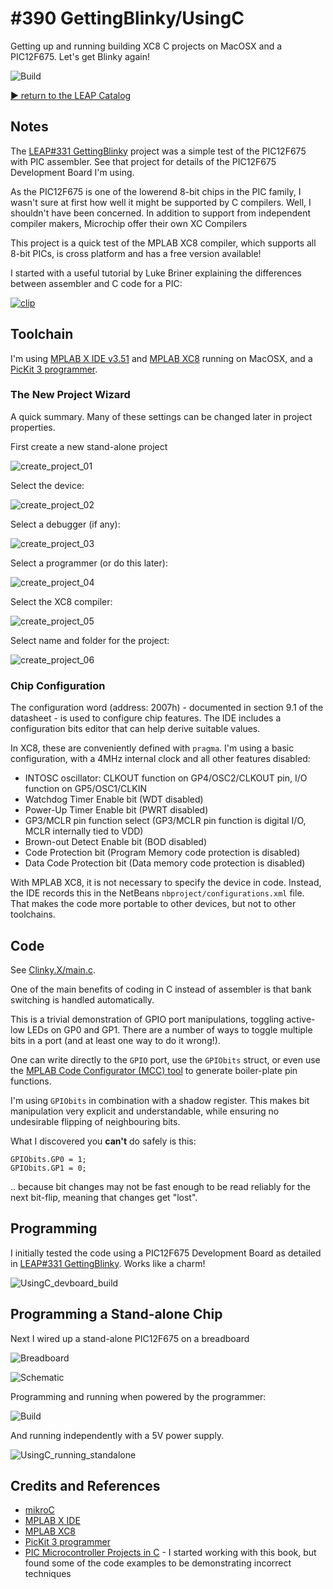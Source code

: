 # #390 GettingBlinky/UsingC

Getting up and running building XC8 C projects on MacOSX and a PIC12F675. Let's get Blinky again!

![Build](./assets/UsingC_build.jpg?raw=true)


[:arrow_forward: return to the LEAP Catalog](https://leap.tardate.com)

## Notes

The [LEAP#331 GettingBlinky](../) project was a simple test of the PIC12F675 with PIC assembler.
See that project for details of the PIC12F675 Development Board I'm using.

As the PIC12F675 is one of the lowerend 8-bit chips in the PIC family, I wasn't sure at first how
well it might be supported by C compilers. Well, I shouldn't have been concerned. In addition
to support from independent compiler makers, Microchip offer their own XC Compilers

This project is a quick test of the MPLAB XC8 compiler, which supports all 8-bit PICs,
is cross platform and has a free version available!

I started with a useful tutorial by Luke Briner explaining the differences between assembler and C code for a PIC:

[![clip](http://img.youtube.com/vi/myLBDtfnyRM/0.jpg)](https://www.youtube.com/watch?v=myLBDtfnyRM)


## Toolchain

I'm using [MPLAB X IDE v3.51](http://www.microchip.com/mplab/mplab-x-ide)
and [MPLAB XC8](http://www.microchip.com/mplab/compilers) running on MacOSX,
and a [PicKit 3 programmer](https://www.aliexpress.com/item/pickit-3-Programming-emulator-PIC-microcontroller-minimum-system-board-development-board-universal-programmer-seat/1734894366.html).


### The New Project Wizard

A quick summary. Many of these settings can be changed later in project properties.

First create a new stand-alone project

![create_project_01](./assets/create_project_01.png?raw=true)

Select the device:

![create_project_02](./assets/create_project_02.png?raw=true)

Select a debugger (if any):

![create_project_03](./assets/create_project_03.png?raw=true)

Select a programmer (or do this later):

![create_project_04](./assets/create_project_04.png?raw=true)

Select the XC8 compiler:

![create_project_05](./assets/create_project_05.png?raw=true)

Select name and folder for the project:

![create_project_06](./assets/create_project_06.png?raw=true)


### Chip Configuration

The configuration word (address: 2007h) - documented in section 9.1 of the datasheet - is used to configure chip features.
The IDE includes a configuration bits editor that can help derive suitable values.

In XC8, these are conveniently defined with `pragma`.
I'm using a basic configuration, with a 4MHz internal clock and all other features disabled:

* INTOSC oscillator: CLKOUT function on GP4/OSC2/CLKOUT pin, I/O function on GP5/OSC1/CLKIN
* Watchdog Timer Enable bit (WDT disabled)
* Power-Up Timer Enable bit (PWRT disabled)
* GP3/MCLR pin function select (GP3/MCLR pin function is digital I/O, MCLR internally tied to VDD)
* Brown-out Detect Enable bit (BOD disabled)
* Code Protection bit (Program Memory code protection is disabled)
* Data Code Protection bit (Data memory code protection is disabled)

With MPLAB XC8, it is not necessary to specify the device in code.
Instead, the IDE records this in the NetBeans `nbproject/configurations.xml` file.
That makes the code more portable to other devices, but not to other toolchains.

## Code

See [Clinky.X/main.c](./Clinky.X/main.c).

One of the main benefits of coding in C instead of assembler is that bank switching is handled automatically.

This is a trivial demonstration of GPIO port manipulations, toggling active-low LEDs on GP0 and GP1.
There are a number of ways to toggle multiple bits in a port (and at least one way to do it wrong!).

One can write directly to the `GPIO` port, use the `GPIObits` struct,
or even use the [MPLAB Code Configurator (MCC) tool](http://microchipdeveloper.com/mcc:mccgpio) to generate boiler-plate
pin functions.

I'm using `GPIObits` in combination with a shadow register. This makes bit manipulation very explicit and understandable,
while ensuring no undesirable flipping of neighbouring bits.

What I discovered you **can't** do safely is this:

    GPIObits.GP0 = 1;
    GPIObits.GP1 = 0;

.. because bit changes may not be fast enough to be read reliably for the next bit-flip, meaning that changes get "lost".


## Programming

I initially tested the code using a PIC12F675 Development Board as detailed in
[LEAP#331 GettingBlinky](../). Works like a charm!

![UsingC_devboard_build](./assets/UsingC_devboard_build.jpg?raw=true)

## Programming a Stand-alone Chip

Next I wired up a stand-alone PIC12F675 on a breadboard

![Breadboard](./assets/UsingC_bb.jpg?raw=true)

![Schematic](./assets/UsingC_schematic.jpg?raw=true)

Programming and running when powered by the programmer:

![Build](./assets/UsingC_build.jpg?raw=true)

And running independently with a 5V power supply.

![UsingC_running_standalone](./assets/UsingC_running_standalone.jpg?raw=true)

## Credits and References
* [mikroC](https://www.mikroe.com/mikroc-pic)
* [MPLAB X IDE](http://www.microchip.com/mplab/mplab-x-ide)
* [MPLAB XC8](http://www.microchip.com/mplab/compilers)
* [PicKit 3 programmer](https://www.aliexpress.com/item/pickit-3-Programming-emulator-PIC-microcontroller-minimum-system-board-development-board-universal-programmer-seat/1734894366.html)
* [PIC Microcontroller Projects in C](https://www.goodreads.com/book/show/21910497-pic-microcontroller-projects-in-c) - I started working with this book, but found some of the code examples to be demonstrating incorrect techniques
